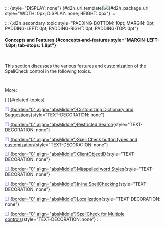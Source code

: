 ::: {style="DISPLAY: none"}
[](ms-xhelp:///?Id=d2h_url_template){#d2h_url_template}![](!package_url!){#d2h_package_url style="WIDTH: 0px; DISPLAY: none; HEIGHT: 0px"}
:::

::: {.d2h_secondary_topic style="PADDING-BOTTOM: 10pt; MARGIN: 0pt; PADDING-LEFT: 0pt; PADDING-RIGHT: 0pt; PADDING-TOP: 0pt"}
#### Concepts and Features {#concepts-and-features style="MARGIN-LEFT: 1.8pt; tab-stops: 1.8pt"}

 

This section discusses the various features and customization of the SpellCheck control in the following topics.

 

More:

[ ]{#related-topics}

[![](button.gif){border="0" align="absMiddle"}Customizing Dictionary and Suggestions](ms-xhelp:///?Id=d0b40c06-409d-4376-a174-cc3470395890){style="TEXT-DECORATION: none"}

[![](button.gif){border="0" align="absMiddle"}Restricted Search](ms-xhelp:///?Id=d42162e8-9683-4252-9e57-fe943584512b){style="TEXT-DECORATION: none"}

[![](button.gif){border="0" align="absMiddle"}Spell Check button types and customization](ms-xhelp:///?Id=18f0f64e-4c0f-4453-9aeb-5b384a1c0092){style="TEXT-DECORATION: none"}

[![](button.gif){border="0" align="absMiddle"}ClientObjectID](ms-xhelp:///?Id=60455896-c8ab-4d98-a113-5f979fcb79f0){style="TEXT-DECORATION: none"}

[![](button.gif){border="0" align="absMiddle"}Misspelled word Styles](ms-xhelp:///?Id=7a616c75-b585-4255-b51c-b0250c1929c6){style="TEXT-DECORATION: none"}

[![](button.gif){border="0" align="absMiddle"}Inline SpellChecking](ms-xhelp:///?Id=f17753ad-2b35-456d-8b5e-82cc650f258f){style="TEXT-DECORATION: none"}

[![](button.gif){border="0" align="absMiddle"}Localization](ms-xhelp:///?Id=ba0b0ef6-87f0-46b1-a404-1af8d6c052d6){style="TEXT-DECORATION: none"}

[![](button.gif){border="0" align="absMiddle"}SpellCheck for Multiple controls](ms-xhelp:///?Id=f51c2da7-af50-42bd-9b81-26acdad174a6){style="TEXT-DECORATION: none"}
:::
